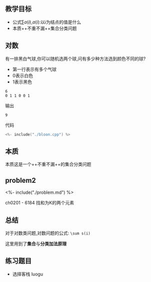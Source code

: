 
## 教学目标

- 公式$\sum a(i)$,$a(i)$:以$i$为结点的值是什么
- 本质++不重不漏++集合分类问题


## 对数

有一排黑白气球,你可以随机选两个球,问有多少种方法选到颜色不同的球?

- 第一行表示有多个气球
- 0表示白色
- 1表示黑色


```
6
0 1 1 0 0 1
```

输出

```
9
```
代码

```cpp
<%- include("./bloon.cpp") %>
```



## 本质

本质这是一个++不重不漏++的集合分类问题

## problem2

<%- include("./problem.md") %>

ch0201 - 	6184	找和为K的两个元素

## 总结

对于对数类问题,对数问题的公式: ``\sum s(i)``

这里用到了**集合**与**分类加法原理**

## 练习题目

- 选择客栈 luogu
